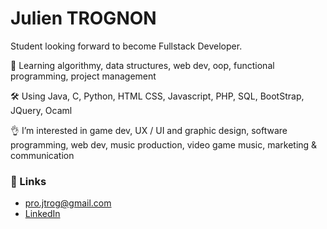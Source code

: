 # Julien TROGNON

Student looking forward to become Fullstack Developer.

🌱 Learning algorithmy, data structures, web dev, oop, functional programming, project management

🛠️ Using Java, C, Python, HTML CSS, Javascript, PHP, SQL, BootStrap, JQuery, Ocaml

👌 I’m interested in game dev, UX / UI and graphic design, software programming, web dev, music production, video game music, marketing & communication

### 🔗 Links
- [pro.jtrog@gmail.com](pro.jtrog@gmail.com)
- [LinkedIn](https://www.linkedin.com/in/julien-trognon-283754164/)
